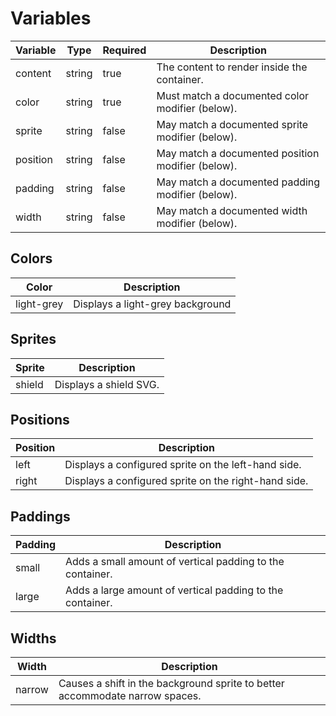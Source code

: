 # Variables
| Variable | Type   | Required | Description                                       |
|----------|--------|----------|---------------------------------------------------|
| content  | string | true     | The content to render inside the container.       |
| color    | string | true     | Must match a documented color modifier (below).   |
| sprite   | string | false    | May match a documented sprite modifier (below).   |
| position | string | false    | May match a documented position modifier (below). |
| padding  | string | false    | May match a documented padding modifier (below).  |
 | width    | string | false    | May match a documented width modifier (below).    |

## Colors
| Color      | Description                      |
|------------|----------------------------------|
 | light-grey | Displays a light-grey background |

## Sprites
| Sprite | Description            |
|--------|------------------------|
| shield | Displays a shield SVG. |

## Positions
| Position | Description                                          |
|----------|------------------------------------------------------|
 | left     | Displays a configured sprite on the left-hand side.  |
| right    | Displays a configured sprite on the right-hand side. |

## Paddings
| Padding | Description                                               |
|---------|-----------------------------------------------------------|
| small   | Adds a small amount of vertical padding to the container. |
| large   | Adds a large amount of vertical padding to the container. |

## Widths
| Width  | Description                                                                  |
|--------|------------------------------------------------------------------------------|
| narrow | Causes a shift in the background sprite to better accommodate narrow spaces. |
